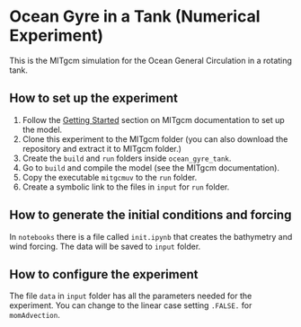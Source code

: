 # Ocean Gyre in a Tank (Numerical Experiment)

This is the MITgcm simulation for the Ocean General Circulation in a rotating tank.

## How to set up the experiment

1. Follow the [Getting Started](https://mitgcm.readthedocs.io/en/latest/getting_started/getting_started.html) section on MITgcm documentation to set up the model.
2. Clone this experiment to the MITgcm folder (you can also download the repository and extract it to MITgcm folder.)
3. Create the `build` and `run` folders inside `ocean_gyre_tank`. 
4. Go to `build` and compile the model (see the MITgcm documentation).
5. Copy the executable `mitgcmuv` to the `run` folder.
6. Create a symbolic link to the files in `input` for `run` folder.

## How to generate the initial conditions and forcing

In `notebooks` there is a file called `init.ipynb` that creates the bathymetry and wind forcing.
The data will be saved to `input` folder.

## How to configure the experiment

The file `data` in `input` folder has all the parameters needed for the experiment.
You can change to the linear case setting `.FALSE.` for `momAdvection`.


